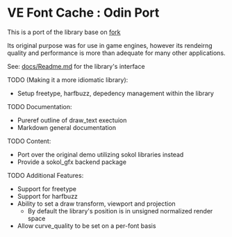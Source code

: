 # VE Font Cache : Odin Port

This is a port of the library base on [fork](https://github.com/hypernewbie/VEFontCache)

Its original purpose was for use in game engines, however its rendeirng quality and performance is more than adequate for many other applications.

See: [docs/Readme.md](docs/Readme.md) for the library's interface

TODO (Making it a more idiomatic library):

* Setup freetype, harfbuzz, depedency management within the library

TODO Documentation:

* Pureref outline of draw_text exectuion
* Markdown general documentation

TODO Content:

* Port over the original demo utilizing sokol libraries instead
* Provide a sokol_gfx backend package

TODO Additional Features:

* Support for freetype
* Support for harfbuzz
* Ability to set a draw transform, viewport and projection
  * By default the library's position is in unsigned normalized render space
* Allow curve_quality to be set on a per-font basis

